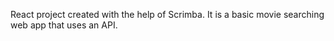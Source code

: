 React project created with the help of Scrimba. It is a basic movie searching web app that uses an API.